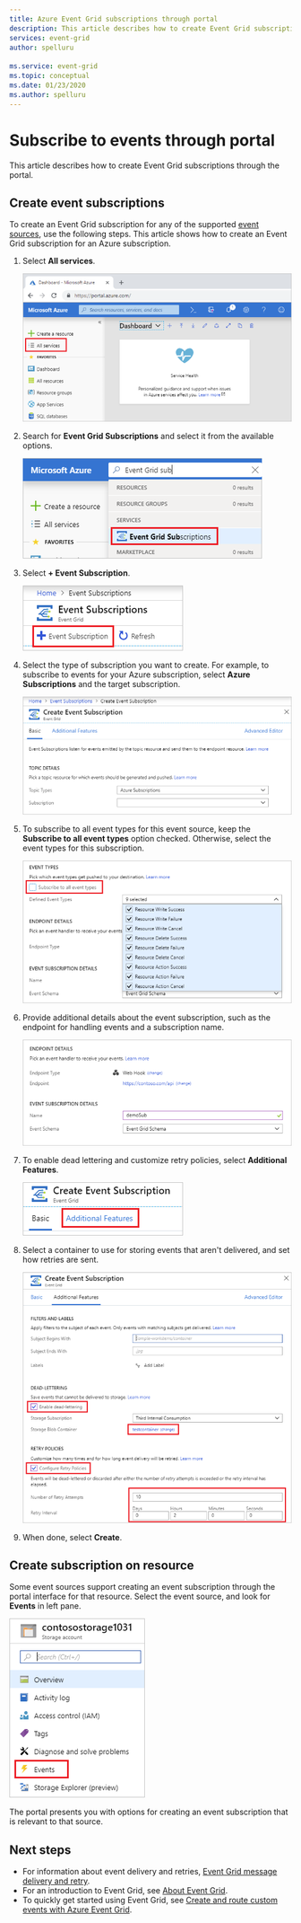 ```yaml
---
title: Azure Event Grid subscriptions through portal
description: This article describes how to create Event Grid subscriptions for the supported sources, such as Azure Blob Storage, by using the Azure portal.
services: event-grid
author: spelluru

ms.service: event-grid
ms.topic: conceptual
ms.date: 01/23/2020
ms.author: spelluru
---
```


# Subscribe to events through portal

This article describes how to create Event Grid subscriptions through the portal.

## Create event subscriptions

To create an Event Grid subscription for any of the supported [event sources](event-sources.md), use the following steps. This article shows how to create an Event Grid subscription for an Azure subscription.

1. Select **All services**.

   ![Select all services](./media/subscribe-through-portal/select-all-services.png)

1. Search for **Event Grid Subscriptions** and select it from the available options.

   ![Search](./media/subscribe-through-portal/search.png)

1. Select **+ Event Subscription**.

   ![Add subscription](./media/subscribe-through-portal/add-subscription.png)

1. Select the type of subscription you want to create. For example, to subscribe to events for your Azure subscription, select **Azure Subscriptions** and the target subscription.

   ![Select Azure subscription](./media/subscribe-through-portal/azure-subscription.png)

1. To subscribe to all event types for this event source, keep the **Subscribe to all event types** option checked. Otherwise, select the event types for this subscription.

   ![Select event types](./media/subscribe-through-portal/select-event-types.png)

1. Provide additional details about the event subscription, such as the endpoint for handling events and a subscription name.

   ![Provide subscription details](./media/subscribe-through-portal/provide-subscription-details.png)

1. To enable dead lettering and customize retry policies, select **Additional Features**.

   ![Select additional features](./media/subscribe-through-portal/select-additional-features.png)

1. Select a container to use for storing events that aren't delivered, and set how retries are sent.

   ![Enable dead lettering and retry](./media/subscribe-through-portal/set-deadletter-retry.png)

1. When done, select **Create**.

## Create subscription on resource

Some event sources support creating an event subscription through the portal interface for that resource. Select the event source, and look for **Events** in left pane.

![Provide subscription details](./media/subscribe-through-portal/resource-events.png)

The portal presents you with options for creating an event subscription that is relevant to that source.

## Next steps

* For information about event delivery and retries, [Event Grid message delivery and retry](delivery-and-retry.md).
* For an introduction to Event Grid, see [About Event Grid](overview.md).
* To quickly get started using Event Grid, see [Create and route custom events with Azure Event Grid](custom-event-quickstart.md).
